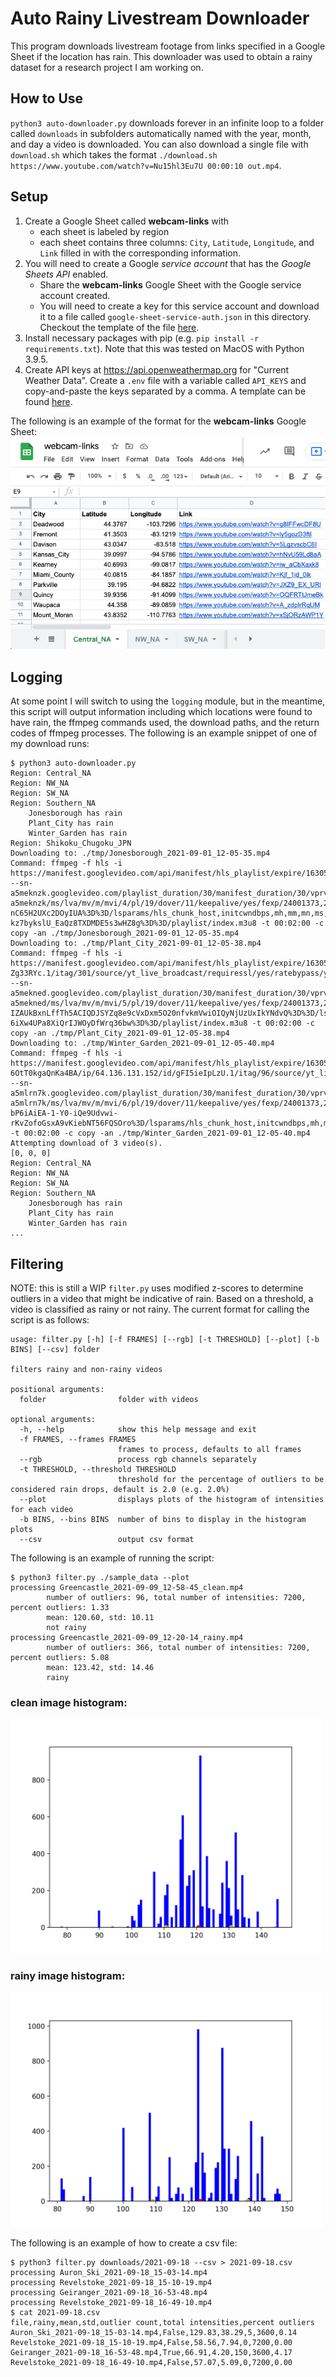 # Auto Rainy Livestream Downloader

This program downloads livestream footage from links specified in a Google Sheet if the location has rain. This downloader was used to obtain a rainy dataset for a research project I am working on.

## How to Use
`python3 auto-downloader.py` downloads forever in an infinite loop to a folder called `downloads` in subfolders automatically named with the year, month, and day a video is downloaded. You can also download a single file with `download.sh` which takes the format `./download.sh https://www.youtube.com/watch?v=Nu15hl3Eu7U 00:00:10 out.mp4`.

## Setup
 1. Create a Google Sheet called __webcam-links__ with
    * each sheet is labeled by region 
    * each sheet contains three columns: `City`, `Latitude`, `Longitude`, and `Link` filled in with the corresponding information.
 2. You will need to create a Google _service account_ that has the _Google Sheets API_ enabled. 
    * Share the __webcam-links__ Google Sheet with the Google service account created.
    * You will need to create a key for this service account and download it to a file called `google-sheet-service-auth.json` in this directory. Checkout the template of the file [here](google-sheet-service-authTEMPLATE.json).
 3. Install necessary packages with pip (e.g. `pip install -r requirements.txt`). Note that this was tested on MacOS with Python 3.9.5.
 4. Create API keys at https://api.openweathermap.org for "Current Weather Data". Create a `.env` file with a variable called `API_KEYS` and copy-and-paste the keys separated by a comma. A template can be found [here](.envTEMPLATE).

The following is an example of the format for the __webcam-links__ Google Sheet:
![webcam links](./images/webcam-links.png)

## Logging
At some point I will switch to using the `logging` module, but in the meantime, this script will output information including which locations were found to have rain, the ffmpeg commands used, the download paths, and the return codes of ffmpeg processes. The following is an example snippet of one of my download runs:

```console
$ python3 auto-downloader.py
Region: Central_NA
Region: NW_NA
Region: SW_NA
Region: Southern_NA
	Jonesborough has rain
	Plant_City has rain
	Winter_Garden has rain
Region: Shikoku_Chugoku_JPN
Downloading to: ./tmp/Jonesborough_2021-09-01_12-05-35.mp4
Command: ffmpeg -f hls -i https://manifest.googlevideo.com/api/manifest/hls_playlist/expire/1630544736/ei/AM8vYZuRE9Omkgar9ZDIAQ/ip/64.136.131.152/id/ulEKv7LJDxc.1/itag/301/source/yt_live_broadcast/requiressl/yes/ratebypass/yes/live/1/sgoap/gir%3Dyes%3Bitag%3D140/sgovp/gir%3Dyes%3Bitag%3D299/hls_chunk_host/rr4---sn-a5meknzk.googlevideo.com/playlist_duration/30/manifest_duration/30/vprv/1/playlist_type/DVR/initcwndbps/12810/mh/bc/mm/44/mn/sn-a5meknzk/ms/lva/mv/m/mvi/4/pl/19/dover/11/keepalive/yes/fexp/24001373,24007246/mt/1630522832/sparams/expire,ei,ip,id,itag,source,requiressl,ratebypass,live,sgoap,sgovp,playlist_duration,manifest_duration,vprv,playlist_type/sig/AOq0QJ8wRQIgXhN1_9IpFB_YMT_aKzXJ91vkBRK00QNzoLALXc81H2sCIQCXBDlsm3NZbs0u_Ar97cHaIFSW1-nC65H2UXc2DOyIUA%3D%3D/lsparams/hls_chunk_host,initcwndbps,mh,mm,mn,ms,mv,mvi,pl/lsig/AG3C_xAwRQIgKzSa0c6DdybVDVVjnW5beL5Yn3GJP6VyjQhNhCYjHigCIQCPq03kznfELitg-kz7bykslU_EaQz8TXDMDE5s3wHZ8g%3D%3D/playlist/index.m3u8 -t 00:02:00 -c copy -an ./tmp/Jonesborough_2021-09-01_12-05-35.mp4
Downloading to: ./tmp/Plant_City_2021-09-01_12-05-38.mp4
Command: ffmpeg -f hls -i https://manifest.googlevideo.com/api/manifest/hls_playlist/expire/1630544739/ei/A88vYZeoF8v0kgb_taDYCA/ip/64.136.131.152/id/wLC-Zg33RYc.1/itag/301/source/yt_live_broadcast/requiressl/yes/ratebypass/yes/live/1/sgoap/gir%3Dyes%3Bitag%3D140/sgovp/gir%3Dyes%3Bitag%3D299/hls_chunk_host/rr5---sn-a5mekned.googlevideo.com/playlist_duration/30/manifest_duration/30/vprv/1/playlist_type/DVR/initcwndbps/12810/mh/Nc/mm/44/mn/sn-a5mekned/ms/lva/mv/m/mvi/5/pl/19/dover/11/keepalive/yes/fexp/24001373,24007246/mt/1630522832/sparams/expire,ei,ip,id,itag,source,requiressl,ratebypass,live,sgoap,sgovp,playlist_duration,manifest_duration,vprv,playlist_type/sig/AOq0QJ8wRQIgK4ubBYoSI2JtMuE7DhMbVFWCiZT-IZAUkBxnLffTh5ACIQDJSYZq8e9cVxDxm5O20nfvkmVwiOIQyNjUzUxIkYNdvQ%3D%3D/lsparams/hls_chunk_host,initcwndbps,mh,mm,mn,ms,mv,mvi,pl/lsig/AG3C_xAwRQIhAKAni4GDsIzsgIOaZeR0T16sXr2xO2QkZQI_dDtZxAGUAiBJj1dX6eT9ZG5EDa-6iXw4UPa8XiQrIJWOyDfWrq36bw%3D%3D/playlist/index.m3u8 -t 00:02:00 -c copy -an ./tmp/Plant_City_2021-09-01_12-05-38.mp4
Downloading to: ./tmp/Winter_Garden_2021-09-01_12-05-40.mp4
Command: ffmpeg -f hls -i https://manifest.googlevideo.com/api/manifest/hls_playlist/expire/1630544741/ei/BM8vYY-6OtT0kgaQnKa4BA/ip/64.136.131.152/id/gFI5ieIpLzU.1/itag/96/source/yt_live_broadcast/requiressl/yes/ratebypass/yes/live/1/sgoap/gir%3Dyes%3Bitag%3D140/sgovp/gir%3Dyes%3Bitag%3D137/hls_chunk_host/rr6---sn-a5mlrn7k.googlevideo.com/playlist_duration/30/manifest_duration/30/vprv/1/playlist_type/DVR/initcwndbps/12810/mh/hw/mm/44/mn/sn-a5mlrn7k/ms/lva/mv/m/mvi/6/pl/19/dover/11/keepalive/yes/fexp/24001373,24007246/mt/1630522832/sparams/expire,ei,ip,id,itag,source,requiressl,ratebypass,live,sgoap,sgovp,playlist_duration,manifest_duration,vprv,playlist_type/sig/AOq0QJ8wRgIhANtNcAAy2MR9aFgPQxFvyPnXg15m7bEKyJsOPei-bP6iAiEA-1-Y0-iQe9Udvwi-rKvZofoGsxA9vKiebNT56FQSOro%3D/lsparams/hls_chunk_host,initcwndbps,mh,mm,mn,ms,mv,mvi,pl/lsig/AG3C_xAwRQIgNu9xtR7HxPewChUafxmNr_PmE9S974EJZ7dyyxWJ2FECIQDZgkYyYUOkl2k20p0iuxiKDtoCgFWBLPoTvU2ylc1aQQ%3D%3D/playlist/index.m3u8 -t 00:02:00 -c copy -an ./tmp/Winter_Garden_2021-09-01_12-05-40.mp4
Attempting download of 3 video(s).
[0, 0, 0]
Region: Central_NA
Region: NW_NA
Region: SW_NA
Region: Southern_NA
	Jonesborough has rain
	Plant_City has rain
	Winter_Garden has rain
...
```

## Filtering
NOTE: this is still a WIP
`filter.py` uses modified z-scores to determine outliers in a video that might be indicative of rain. Based on a threshold, a video is classified as rainy or not rainy. The current format for calling the script is as follows:
```
usage: filter.py [-h] [-f FRAMES] [--rgb] [-t THRESHOLD] [--plot] [-b BINS] [--csv] folder

filters rainy and non-rainy videos

positional arguments:
  folder                folder with videos

optional arguments:
  -h, --help            show this help message and exit
  -f FRAMES, --frames FRAMES
                        frames to process, defaults to all frames
  --rgb                 process rgb channels separately
  -t THRESHOLD, --threshold THRESHOLD
                        threshold for the percentage of outliers to be considered rain drops, default is 2.0 (e.g. 2.0%)
  --plot                displays plots of the histogram of intensities for each video
  -b BINS, --bins BINS  number of bins to display in the histogram plots
  --csv                 output csv format
```
The following is an example of running the script:
```console
$ python3 filter.py ./sample_data --plot
processing Greencastle_2021-09-09_12-58-45_clean.mp4
        number of outliers: 96, total number of intensities: 7200, percent outliers: 1.33
        mean: 120.60, std: 10.11
        not rainy
processing Greencastle_2021-09-09_12-20-14_rainy.mp4
        number of outliers: 366, total number of intensities: 7200, percent outliers: 5.08
        mean: 123.42, std: 14.46
        rainy
```
### clean image histogram:
<img src="./images/Greencastle_clean.png" width="500">

### rainy image histogram:
<img src="./images/Greencastle_rainy.png" width="500">

The following is an example of how to create a csv file:
```console
$ python3 filter.py downloads/2021-09-18 --csv > 2021-09-18.csv
processing Auron_Ski_2021-09-18_15-03-14.mp4
processing Revelstoke_2021-09-18_15-10-19.mp4
processing Geiranger_2021-09-18_16-53-48.mp4
processing Revelstoke_2021-09-18_16-49-10.mp4
$ cat 2021-09-18.csv
file,rainy,mean,std,outlier count,total intensities,percent outliers
Auron_Ski_2021-09-18_15-03-14.mp4,False,129.83,38.29,5,3600,0.14
Revelstoke_2021-09-18_15-10-19.mp4,False,58.56,7.94,0,7200,0.00
Geiranger_2021-09-18_16-53-48.mp4,True,66.91,4.20,150,3600,4.17
Revelstoke_2021-09-18_16-49-10.mp4,False,57.07,5.09,0,7200,0.00
```